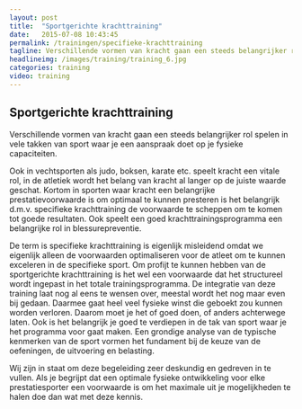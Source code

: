```yaml
---
layout: post
title:  "Sportgerichte krachttraining"
date:   2015-07-08 10:43:45
permalink: /trainingen/specifieke-krachttraining
tagline: Verschillende vormen van kracht gaan een steeds belangrijker rol spelen in vele takken van sport.
headlineimg: /images/training/training_6.jpg
categories: training
video: training
---
```

## Sportgerichte krachttraining 

Verschillende vormen van kracht gaan een steeds belangrijker rol spelen in vele takken van sport waar je een aanspraak doet op je fysieke capaciteiten.
 
Ook in vechtsporten als judo, boksen, karate etc. speelt kracht een vitale rol, in de atletiek wordt het belang van kracht al langer op de juiste waarde geschat. Kortom in sporten waar kracht een belangrijke prestatievoorwaarde is om optimaal te kunnen presteren is het belangrijk d.m.v. specifieke krachttraining de voorwaarde te scheppen om te komen tot goede resultaten. Ook speelt een goed krachttrainingsprogramma een belangrijke rol in blessurepreventie.
 
 De term is specifieke krachttraining is eigenlijk misleidend omdat we eigenlijk alleen de voorwaarden optimaliseren voor de atleet om te kunnen exceleren in de specifieke sport. Om profijt te kunnen hebben van de sportgerichte krachttraining is het wel een voorwaarde dat het structureel wordt ingepast in het totale trainingsprogramma. De integratie van deze training laat nog al eens te wensen over, meestal wordt het nog maar even bij gedaan. Daarmee gaat heel veel fysieke winst die geboekt zou kunnen worden verloren. Daarom moet je het of goed doen, of anders achterwege laten. Ook is het belangrijk je goed te verdiepen in de tak van sport waar je het programma voor gaat maken. Een grondige analyse van de typische kenmerken van de sport vormen het fundament bij de keuze van de oefeningen, de uitvoering en belasting.
 
 Wij zijn in staat om deze begeleiding zeer deskundig en gedreven in te vullen. Als je begrijpt dat een optimale fysieke ontwikkeling voor elke prestatiesporter een voorwaarde is om het maximale uit je mogelijkheden te halen doe dan wat met deze kennis.
